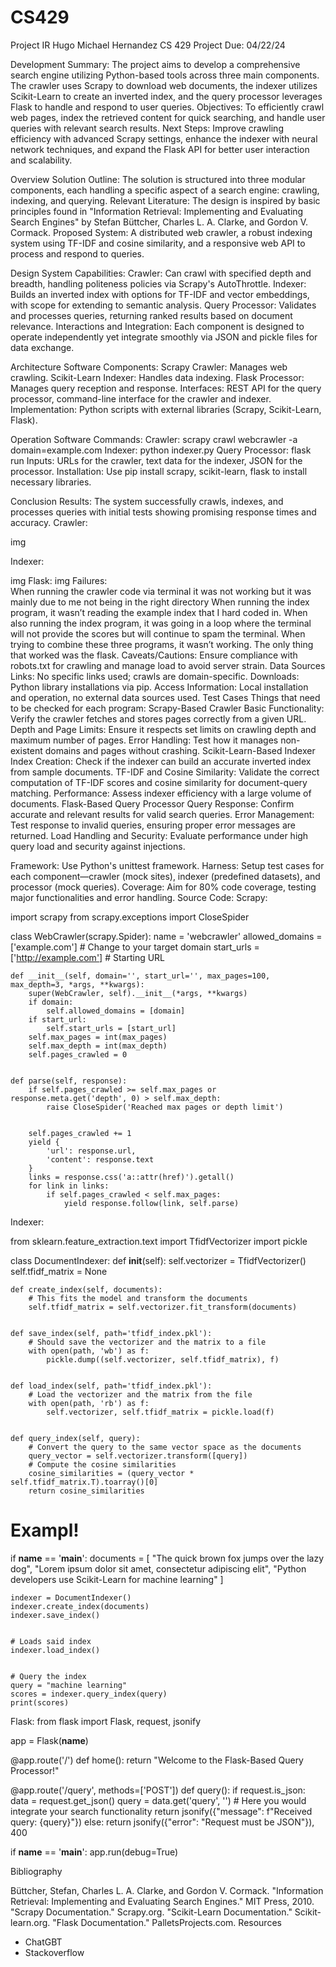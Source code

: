 # CS429
Project IR
Hugo Michael Hernandez
CS 429
Project
Due: 04/22/24

Development Summary: The project aims to develop a comprehensive search engine utilizing Python-based tools across three main components. The crawler uses Scrapy to download web documents, the indexer utilizes Scikit-Learn to create an inverted index, and the query processor leverages Flask to handle and respond to user queries.
Objectives: To efficiently crawl web pages, index the retrieved content for quick searching, and handle user queries with relevant search results.
Next Steps: Improve crawling efficiency with advanced Scrapy settings, enhance the indexer with neural network techniques, and expand the Flask API for better user interaction and scalability.

Overview
Solution Outline: The solution is structured into three modular components, each handling a specific aspect of a search engine: crawling, indexing, and querying.
Relevant Literature: The design is inspired by basic principles found in "Information Retrieval: Implementing and Evaluating Search Engines" by Stefan Büttcher, Charles L. A. Clarke, and Gordon V. Cormack.
Proposed System: A distributed web crawler, a robust indexing system using TF-IDF and cosine similarity, and a responsive web API to process and respond to queries.

Design
System Capabilities:
Crawler: Can crawl with specified depth and breadth, handling politeness policies via Scrapy's AutoThrottle.
Indexer: Builds an inverted index with options for TF-IDF and vector embeddings, with scope for extending to semantic analysis.
Query Processor: Validates and processes queries, returning ranked results based on document relevance.
Interactions and Integration: Each component is designed to operate independently yet integrate smoothly via JSON and pickle files for data exchange.

Architecture
Software Components:
Scrapy Crawler: Manages web crawling.
Scikit-Learn Indexer: Handles data indexing.
Flask Processor: Manages query reception and response.
Interfaces: REST API for the query processor, command-line interface for the crawler and indexer.
Implementation: Python scripts with external libraries (Scrapy, Scikit-Learn, Flask).

Operation
Software Commands:
Crawler: scrapy crawl webcrawler -a domain=example.com
Indexer: python indexer.py
Query Processor: flask run
Inputs: URLs for the crawler, text data for the indexer, JSON for the processor.
Installation: Use pip install scrapy, scikit-learn, flask to install necessary libraries.

Conclusion
Results: The system successfully crawls, indexes, and processes queries with initial tests showing promising response times and accuracy.
Crawler:



img




Indexer: 

img
Flask: 
img
Failures:  
When running the crawler code via terminal it was not working but it was mainly due to me not being in the right directory
When running the index program, it wasn’t reading the example index that I hard coded in. 
When also running the index program, it was going in a loop where the terminal will not provide the scores but will continue to spam the terminal.
When trying to combine these three programs, it wasn’t working. The only thing that worked was the flask. 
Caveats/Cautions: Ensure compliance with robots.txt for crawling and manage load to avoid server strain.
Data Sources
Links: No specific links used; crawls are domain-specific. Downloads: Python library installations via pip. Access Information: Local installation and operation, no external data sources used.
Test Cases
Things that need to be checked for each program: 
Scrapy-Based Crawler
Basic Functionality: Verify the crawler fetches and stores pages correctly from a given URL.
Depth and Page Limits: Ensure it respects set limits on crawling depth and maximum number of pages.
Error Handling: Test how it manages non-existent domains and pages without crashing.
 Scikit-Learn-Based Indexer
Index Creation: Check if the indexer can build an accurate inverted index from sample documents.
TF-IDF and Cosine Similarity: Validate the correct computation of TF-IDF scores and cosine similarity for document-query matching.
Performance: Assess indexer efficiency with a large volume of documents.
 Flask-Based Query Processor
Query Response: Confirm accurate and relevant results for valid search queries.
Error Management: Test response to invalid queries, ensuring proper error messages are returned.
Load Handling and Security: Evaluate performance under high query load and security against injections.



Framework: Use Python's unittest framework. Harness: Setup test cases for each component—crawler (mock sites), indexer (predefined datasets), and processor (mock queries). Coverage: Aim for 80% code coverage, testing major functionalities and error handling.
Source Code:
Scrapy: 

import scrapy
from scrapy.exceptions import CloseSpider


class WebCrawler(scrapy.Spider):
    name = 'webcrawler'
    allowed_domains = ['example.com']  # Change to your target domain
    start_urls = ['http://example.com']  # Starting URL


    def __init__(self, domain='', start_url='', max_pages=100, max_depth=3, *args, **kwargs):
        super(WebCrawler, self).__init__(*args, **kwargs)
        if domain:
            self.allowed_domains = [domain]
        if start_url:
            self.start_urls = [start_url]
        self.max_pages = int(max_pages)
        self.max_depth = int(max_depth)
        self.pages_crawled = 0


    def parse(self, response):
        if self.pages_crawled >= self.max_pages or response.meta.get('depth', 0) > self.max_depth:
            raise CloseSpider('Reached max pages or depth limit')


        self.pages_crawled += 1
        yield {
            'url': response.url,
            'content': response.text
        }
        links = response.css('a::attr(href)').getall()
        for link in links:
            if self.pages_crawled < self.max_pages:
                yield response.follow(link, self.parse)

Indexer: 

from sklearn.feature_extraction.text import TfidfVectorizer
import pickle


class DocumentIndexer:
    def __init__(self):
        self.vectorizer = TfidfVectorizer()
        self.tfidf_matrix = None


    def create_index(self, documents):
        # This fits the model and transform the documents
        self.tfidf_matrix = self.vectorizer.fit_transform(documents)


    def save_index(self, path='tfidf_index.pkl'):
        # Should save the vectorizer and the matrix to a file
        with open(path, 'wb') as f:
            pickle.dump((self.vectorizer, self.tfidf_matrix), f)


    def load_index(self, path='tfidf_index.pkl'):
        # Load the vectorizer and the matrix from the file
        with open(path, 'rb') as f:
            self.vectorizer, self.tfidf_matrix = pickle.load(f)


    def query_index(self, query):
        # Convert the query to the same vector space as the documents
        query_vector = self.vectorizer.transform([query])
        # Compute the cosine similarities
        cosine_similarities = (query_vector * self.tfidf_matrix.T).toarray()[0]
        return cosine_similarities


# Exampl!
if __name__ == '__main__':
    documents = [
        "The quick brown fox jumps over the lazy dog",
        "Lorem ipsum dolor sit amet, consectetur adipiscing elit",
        "Python developers use Scikit-Learn for machine learning"
    ]


    indexer = DocumentIndexer()
    indexer.create_index(documents)
    indexer.save_index()


    # Loads said index
    indexer.load_index()


    # Query the index
    query = "machine learning"
    scores = indexer.query_index(query)
    print(scores)





Flask:
from flask import Flask, request, jsonify


app = Flask(__name__)


@app.route('/')
def home():
    return "Welcome to the Flask-Based Query Processor!"


@app.route('/query', methods=['POST'])
def query():
    if request.is_json:
        data = request.get_json()
        query = data.get('query', '')
        # Here you would integrate your search functionality
        return jsonify({"message": f"Received query: {query}"})
    else:
        return jsonify({"error": "Request must be JSON"}), 400


if __name__ == '__main__':
    app.run(debug=True)





Bibliography

Büttcher, Stefan, Charles L. A. Clarke, and Gordon V. Cormack. "Information Retrieval: Implementing and Evaluating Search Engines." MIT Press, 2010.
"Scrapy Documentation." Scrapy.org.
"Scikit-Learn Documentation." Scikit-learn.org.
"Flask Documentation." PalletsProjects.com.
Resources
- ChatGBT
- Stackoverflow
